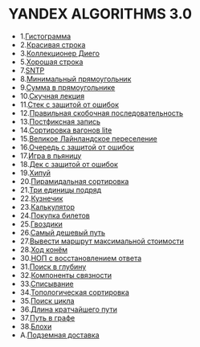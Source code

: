 # YANDEX ALGORITHMS 3.0

- 1.[Гистограмма](https://github.com/GreyGreyWolf/Hackathons/blob/master/yandex_algorithms_3.0/1-15.md#white_check_mark1гистограмма)
- 2.[Красивая строка](https://github.com/GreyGreyWolf/Hackathons/blob/master/yandex_algorithms_3.0/1-15.md#white_check_mark2красивая-строка)
- 3.[Коллекционер Диего](https://github.com/GreyGreyWolf/Hackathons/blob/master/yandex_algorithms_3.0/1-15.md#white_check_mark3коллекционер-диего)
- 5.[Хорошая строка](https://github.com/GreyGreyWolf/Hackathons/blob/master/yandex_algorithms_3.0/1-15.md#white_check_mark5хорошая-строка)
- 7.[SNTP](https://github.com/GreyGreyWolf/Hackathons/blob/master/yandex_algorithms_3.0/1-15.md#white_check_mark7sntp)
- 8.[Минимальный прямоугольник](https://github.com/GreyGreyWolf/Hackathons/blob/master/yandex_algorithms_3.0/1-15.md#white_check_mark8минимальный-прямоугольник)
- 9.[Сумма в прямоугольнике](https://github.com/GreyGreyWolf/Hackathons/blob/master/yandex_algorithms_3.0/1-15.md#white_check_mark9сумма-в-прямоугольнике)
- 10.[Скучная лекция](https://github.com/GreyGreyWolf/Hackathons/blob/master/yandex_algorithms_3.0/1-15.md#white_check_mark10скучная-лекция)
- 11.[Стек с защитой от ошибок](https://github.com/GreyGreyWolf/Hackathons/blob/master/yandex_algorithms_3.0/1-15.md#white_check_mark11стек-с-защитой-от-ошибок)
- 12.[Правильная скобочная последовательность](https://github.com/GreyGreyWolf/Hackathons/blob/master/yandex_algorithms_3.0/1-15.md#white_check_mark12правильная-скобочная-последовательность)
- 13.[Постфиксная запись](https://github.com/GreyGreyWolf/Hackathons/blob/master/yandex_algorithms_3.0/1-15.md#white_check_mark13постфиксная-запись)
- 14.[Сортировка вагонов lite](https://github.com/GreyGreyWolf/Hackathons/blob/master/yandex_algorithms_3.0/1-15.md#white_check_mark14сортировка-вагонов-lite)
- 15.[Великое Лайнландское переселение](https://github.com/GreyGreyWolf/Hackathons/blob/master/yandex_algorithms_3.0/1-15.md#white_check_mark15великое-лайнландское-переселение)
- 16.[Очередь с защитой от ошибок](https://github.com/GreyGreyWolf/Hackathons/blob/master/yandex_algorithms_3.0/16-30.md#white_check_mark16очередь-с-защитой-от-ошибок)
- 17.[Игра в пьяницу](https://github.com/GreyGreyWolf/Hackathons/blob/master/yandex_algorithms_3.0/16-30.md#white_check_mark17игра-в-пьяницу)
- 18.[Дек с защитой от ошибок](https://github.com/GreyGreyWolf/Hackathons/blob/master/yandex_algorithms_3.0/16-30.md#white_check_mark18дек-с-защитой-от-ошибок)
- 19.[Хипуй](https://github.com/GreyGreyWolf/Hackathons/blob/master/yandex_algorithms_3.0/16-30.md#white_check_mark19хипуй)
- 20.[Пирамидальная сортировка](https://github.com/GreyGreyWolf/Hackathons/blob/master/yandex_algorithms_3.0/16-30.md#white_check_mark20пирамидальная-сортировка)
- 21.[Три единицы подряд](https://github.com/GreyGreyWolf/Hackathons/blob/master/yandex_algorithms_3.0/16-30.md#white_check_mark21три-единицы-подряд)
- 22.[Кузнечик](https://github.com/GreyGreyWolf/Hackathons/blob/master/yandex_algorithms_3.0/16-30.md#white_check_mark22кузнечик)
- 23.[Калькулятор](https://github.com/GreyGreyWolf/Hackathons/blob/master/yandex_algorithms_3.0/16-30.md#white_check_mark23калькулятор)
- 24.[Покупка билетов](https://github.com/GreyGreyWolf/Hackathons/blob/master/yandex_algorithms_3.0/16-30.md#white_check_mark24покупка-билетов)
- 25.[Гвоздики](https://github.com/GreyGreyWolf/Hackathons/blob/master/yandex_algorithms_3.0/16-30.md#white_check_mark25гвоздики)
- 26.[Самый дешевый путь](https://github.com/GreyGreyWolf/Hackathons/blob/master/yandex_algorithms_3.0/16-30.md#white_check_mark26самый-дешевый-путь)
- 27.[Вывести маршрут максимальной стоимости](https://github.com/GreyGreyWolf/Hackathons/blob/master/yandex_algorithms_3.0/16-30.md#white_check_mark27вывести-маршрут-максимальной-стоимости)
- 28.[Ход конём](https://github.com/GreyGreyWolf/Hackathons/blob/master/yandex_algorithms_3.0/16-30.md#white_check_mark28ход-конём)
- 30.[НОП с восстановлением ответа](https://github.com/GreyGreyWolf/Hackathons/blob/master/yandex_algorithms_3.0/16-30.md#white_check_mark30ноп-с-восстановлением-ответа)
- 31.[Поиск в глубину](https://github.com/GreyGreyWolf/Hackathons/blob/master/yandex_algorithms_3.0/31-38.md#white_check_mark31поиск-в-глубину)
- 32.[Компоненты связности](https://github.com/GreyGreyWolf/Hackathons/blob/master/yandex_algorithms_3.0/31-38.md#white_check_mark32компоненты-связности)
- 33.[Списывание](https://github.com/GreyGreyWolf/Hackathons/blob/master/yandex_algorithms_3.0/31-38.md#white_check_mark33списывание)
- 34.[Топологическая сортировка](https://github.com/GreyGreyWolf/Hackathons/blob/master/yandex_algorithms_3.0/31-38.md#white_check_mark34топологическая-сортировка)
- 35.[Поиск цикла](https://github.com/GreyGreyWolf/Hackathons/blob/master/yandex_algorithms_3.0/31-38.md#white_check_mark35поиск-цикла)
- 36.[Длина кратчайшего пути](https://github.com/GreyGreyWolf/Hackathons/blob/master/yandex_algorithms_3.0/31-38.md#white_check_mark36длина-кратчайшего-пути)
- 37.[Путь в графе](https://github.com/GreyGreyWolf/Hackathons/blob/master/yandex_algorithms_3.0/31-38.md#white_check_mark37путь-в-графе)
- 38.[Блохи](https://github.com/GreyGreyWolf/Hackathons/blob/master/yandex_algorithms_3.0/31-38.md#white_check_mark38блохи)
- A.[Подземная доставка](https://github.com/GreyGreyWolf/Hackathons/blob/master/yandex_algorithms_3.0/final_sprint.md#white_check_markaподземная-доставка)
